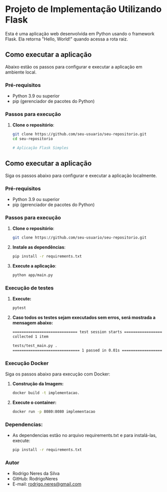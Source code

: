 # Projeto de Implementação Utilizando Flask 

Esta é uma aplicação web desenvolvida em Python usando o framework Flask. Ela retorna "Hello, World!" quando acessa a rota raiz.

## Como executar a aplicação

Abaixo estão os passos para configurar e executar a aplicação em ambiente local.

### Pré-requisitos

- Python 3.9 ou superior
- pip (gerenciador de pacotes do Python)

### Passos para execução

1. **Clone o repositório**:
   ```bash
   git clone https://github.com/seu-usuario/seu-repositorio.git
   cd seu-repositorio

   # Aplicação Flask Simples


##  Como executar a aplicação

Siga os passos abaixo para configurar e executar a aplicação localmente.

### Pré-requisitos

- Python 3.9 ou superior
- pip (gerenciador de pacotes do Python)

### Passos para execução

1. **Clone o repositório**:
   ```bash
   git clone https://github.com/seu-usuario/seu-repositorio.git

2. **Instale as dependências**:
    ```bash
   pip install -r requirements.txt

3. **Execute a aplicação**:
    ```bash
   python app/main.py

### Execução de testes
1.  **Execute:**
    ```bash
    pytest
2. **Caso todos os testes sejam executados sem erros, será mostrada a mensagem abaixo:**
    ```bash
    ============================= test session starts ==============================
    collected 1 item

    tests/test_main.py .                                                   [100%]
    ============================== 1 passed in 0.01s ===============================

### Execução Docker
Siga os passos abaixo para execução com Docker:
1. **Construção da Imagem:**
    ```bash
    docker build -t implementacao.
2. **Execute o container:**
    ```bash
    docker run -p 8080:8080 implementacao

### Dependencias:

- As dependencias estão no arquivo requirements.txt e para instalá-las, execute:
    ```bash
    pip install -r requirements.txt

### Autor
  - Rodrigo Neres da Silva
  - GitHub: RodrigoNeres
  - E-mail: rodrigo.neres@gmail.com 


